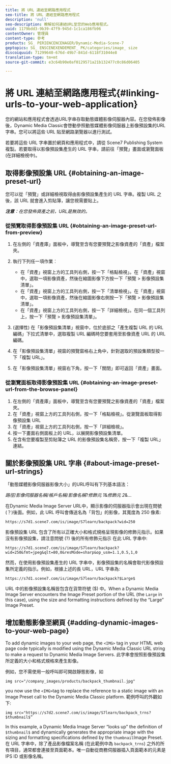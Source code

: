```yaml
---
title: 將 URL 連結至網路應用程式
seo-title: 將 URL 連結至網路應用程式
description: 'null'
seo-description: 瞭解如何連結URL至您的Web應用程式。
uuid: 1179bdd3-9b39-47f9-945d-1c1ca186fb96
contentOwner: 管理員
content-type: 參考
products: SG_ PERIENCENCENAGER/Dynamic-Media-Scene-7
geptopics: SG_ ENSCENEXENDEMENT_ PK/categories/image_ size
discoiquuid: 71299640-676d-49b7-841d-6118f31044e8
translation-type: tm+mt
source-git-commit: e3c64b90e0af0129571a21b132477c0c86d06405

---
```



# 將 URL 連結至網路應用程式{#linking-urls-to-your-web-application}

您的網站和應用程式會透過URL字串存取動態媒體影像伺服器內容。在您發佈影像後，Dynamic Media Classic會啓動參照動態媒體影像伺服器上影像預設集的URL字串。您可以將這些 URL 貼至網路瀏覽器以進行測試。

若要將這些 URL 字串置於網頁和應用程式中，請從 Scene7 Publishing System 複製。若要取得以影像預設集產生的 URL 字串，請前往「預覽」畫面或瀏覽面板 (在詳細檢視中)。

## 取得影像預設集 URL {#obtaining-an-image-preset-url}

您可以從「預覽」或詳細檢視取得由影像預設集產生的 URL 字串。複製 URL 之後，該 URL 就會進入剪貼簿，讓您視需要貼上。

***注意**：在您發佈資產之前，URL是無效的。*

### 從預覽取得影像預設集 URL {#obtaining-an-image-preset-url-from-preview}

1. 在左側的「資產庫」面板中，導覽至含有您要預覽之影像資產的「資產」檔案夾。
1. 執行下列任一項作業︰

   * 在「資產」視窗上方的工具列右側，按一下「格點檢視」。在「資產」視窗中，選取一項影像資產，然後在縮圖影像下方按一下「預覽 &gt; 影像預設集清單」。
   * 在「資產」視窗上方的工具列右側，按一下「清單檢視」。在「資產」視窗中，選取一項影像資產，然後在縮圖影像右側按一下「預覽 &gt; 影像預設集清單」。
   * 在「資產」視窗上方的工具列右側，按一下「詳細檢視」。在同一個工具列上，按一下「預覽 &gt; 影像預設集清單」。

1. (選擇性) 在「影像預設集清單」視窗中，位於底部之「產生複製 URL 的 URL 編碼」下拉式清單中，選取複製 URL 編碼時您要套用至影像資產 URL 的 URL 編碼。
1. 在「影像預設集清單」視窗的預覽窗格右上角中，針對選取的預設集類型按一下「複製 URL」。
1. 在「影像預設集清單」視窗右下角，按一下「關閉」即可返回「資產」畫面。

### 從瀏覽面板取得影像預設集 URL {#obtaining-an-image-preset-url-from-the-browse-panel}

1. 在左側的「資產庫」面板中，導覽至含有您要預覽之影像資產的「資產」檔案夾。
1. 在「資產」視窗上方的工具列右側，按一下「格點檢視」。從瀏覽面板取得影像預設集 URL
1. 在「資產」視窗上方的工具列右側，按一下「詳細檢視」。
1. 按一下畫面右側面板上的 URL，以展開影像預設集清單。
1. 在含有您要複製至剪貼簿之 URL 的影像預設集名稱旁，按一下「複製 URL」連結。

## 關於影像預設集 URL 字串 {#about-image-preset-url-strings}

「動態媒體影像伺服器影像大小」的URL呼叫有下列基本語法：

*路徑*/*影像伺服器名稱*/*帳戶名稱*/*影像名稱*?*修飾元 1*&amp;*修飾元 2*&amp;...

在Dynamic Media Image Server URL中，顯示影像的伺服器指示會出現在問號(？)後面。例如，此 URL 呼叫會傳送名為「背包」的影像，其寬度為 250 像素:

```as3
https://s7d1.scene7.com/is/image/S7learn/backpack?wid=250
```

影像預設集 URL 包含了所有以正確大小和格式規格呈現影像的修飾元指示。如果沒有影像預設集，請注意問號 (?) 後的所有修飾元指示 在此 URL 字串中:

```as3
https://s7d1.scene7.com/is/image/S7learn/backpack?wid=250&fmt=jpeg&qlt=80,0&resMode=sharp&op_usm=1.1,0.5,1,0
```

然而，在使用影像預設集產生的 URL 字串中，影像預設集的名稱會取代影像預設集所定義的指示。例如，根據上述的長 URL，URL 字串為:

```as3
https://s7d1.scene7.com/is/image/S7learn/backpack?$Large$
```

URL 中的影像預設集名稱皆包含在貨幣符號 ($) 中。When a Dynamic Media Image Server encounters the Image Preset portion of the URL (the `Large` in this case), using the size and formatting instructions defined by the “Large” Image Preset.

## 增加動態影像至網頁 {#adding-dynamic-images-to-your-web-page}

To add dynamic images to your web page, the `<IMG>` tag in your HTML web page code typically is modified using the Dynamic Media Classic URL string to make a request to Dynamic Media Image Servers. 此字串會按照影像預設集所定義的大小和格式規格來產生影像。

例如，您不需使用一般呼叫即可開啟靜態影像，如

```as3
img src="/company_images/products/backpack_thumbnail.jpg"
```

you now use the `<IMG>`tag to replace the reference to a static image with an Image Preset call to the Dynamic Media Classic platform. 範例呼叫的外觀如下:

```as3
img src="https://s7d2.scene7.com/is/image/S7learn/backpack_trns?$thumbnail$”
```

In this example, a Dynamic Media Image Server “looks up” the definition of `$thumbnail$` and dynamically generates the appropriate image with the sizing and formatting specifications defined by the `thumbnail`Image Preset. 在 URL 字串中，除了產品影像檔案名稱 (在此範例中為 `backpack_trns`) 之外的所有項目，通常都會連接至頁面範本。唯一自動從商務伺服器插入頁面範本的元素是 IPS ID 或影像名稱。
